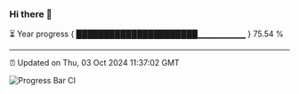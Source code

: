 ### Hi there 👋

⏳ Year progress { ██████████████████████▁▁▁▁▁▁▁▁ } 75.54 %

---

⏰ Updated on Thu, 03 Oct 2024 11:37:02 GMT

![Progress Bar CI](https://github.com/IshwaranRudhara/GIT-ACTION/workflows/Progress%20Bar%20CI/badge.svg)
